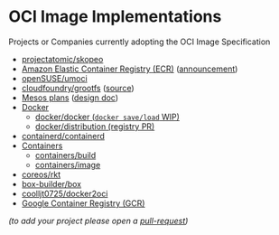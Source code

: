 # OCI Image Implementations

Projects or Companies currently adopting the OCI Image Specification

* [projectatomic/skopeo](https://github.com/projectatomic/skopeo)
* [Amazon Elastic Container Registry (ECR)](https://docs.aws.amazon.com/AmazonECR/latest/userguide/image-manifest-formats.html) ([announcement](https://aws.amazon.com/about-aws/whats-new/2017/01/amazon-ecr-supports-docker-image-manifest-v2-schema-2/))
* [openSUSE/umoci](https://github.com/openSUSE/umoci)
* [cloudfoundry/grootfs](https://github.com/cloudfoundry/grootfs) ([source](https://github.com/cloudfoundry/grootfs/blob/c3da26e1e463b51be1add289032f3dca6698b335/fetcher/remote/docker_src.go))
* [Mesos plans](https://issues.apache.org/jira/browse/MESOS-5011) ([design doc](https://docs.google.com/document/d/1Pus7D-inIBoLSIPyu3rl_apxvUhtp3rp0_b0Ttr2Xww/edit#heading=h.hrvk2wboog4p))
* [Docker](https://github.com/docker)
  - [docker/docker (`docker save/load` WIP)](https://github.com/docker/docker/pull/26369)
  - [docker/distribution (registry PR)](https://github.com/docker/distribution/pull/2076)
* [containerd/containerd](https://github.com/containerd/containerd)
* [Containers](https://github.com/containers/)
  - [containers/build](https://github.com/containers/build)
  - [containers/image](https://github.com/containers/image)
* [coreos/rkt](https://github.com/coreos/rkt)
* [box-builder/box](https://github.com/box-builder/box)
* [coolljt0725/docker2oci](https://github.com/coolljt0725/docker2oci)
* [Google Container Registry (GCR)](https://cloud.google.com/container-registry/docs/image-formats)

_(to add your project please open a [pull-request](https://github.com/opencontainers/image-spec/pulls))_
